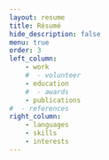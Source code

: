```yaml
---
layout: resume
title: Résumé
hide_description: false
menu: true
order: 3
left_column:
    - work
    #  - volunteer
    - education
    #  - awards
    - publications
#  - references
right_column:
    - languages
    - skills
    - interests
---
```

